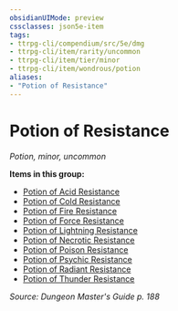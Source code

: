```yaml
---
obsidianUIMode: preview
cssclasses: json5e-item
tags:
- ttrpg-cli/compendium/src/5e/dmg
- ttrpg-cli/item/rarity/uncommon
- ttrpg-cli/item/tier/minor
- ttrpg-cli/item/wondrous/potion
aliases: 
- "Potion of Resistance"
---
```

# Potion of Resistance
*Potion, minor, uncommon*  



**Items in this group:**

- [Potion of Acid Resistance](3-Mechanics/CLI/items/potion-of-acid-resistance.md)
- [Potion of Cold Resistance](3-Mechanics/CLI/items/potion-of-cold-resistance.md)
- [Potion of Fire Resistance](3-Mechanics/CLI/items/potion-of-fire-resistance.md)
- [Potion of Force Resistance](3-Mechanics/CLI/items/potion-of-force-resistance.md)
- [Potion of Lightning Resistance](3-Mechanics/CLI/items/potion-of-lightning-resistance.md)
- [Potion of Necrotic Resistance](3-Mechanics/CLI/items/potion-of-necrotic-resistance.md)
- [Potion of Poison Resistance](3-Mechanics/CLI/items/potion-of-poison-resistance.md)
- [Potion of Psychic Resistance](3-Mechanics/CLI/items/potion-of-psychic-resistance.md)
- [Potion of Radiant Resistance](3-Mechanics/CLI/items/potion-of-radiant-resistance.md)
- [Potion of Thunder Resistance](3-Mechanics/CLI/items/potion-of-thunder-resistance.md)

*Source: Dungeon Master's Guide p. 188*